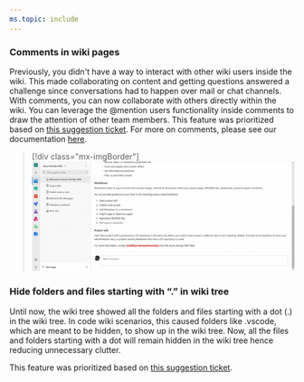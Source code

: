```yaml
---
ms.topic: include
---
```


### Comments in wiki pages

Previously, you didn't have a way to interact with other wiki users inside the wiki. This made collaborating on content and getting questions answered a challenge since conversations had to happen over mail or chat channels. With comments, you can now collaborate with others directly within the wiki. You can leverage the @mention users functionality inside comments to draw the attention of other team members. This feature was prioritized based on [this suggestion ticket](https://developercommunity.visualstudio.com/content/idea/379601/ability-to-comment-wiki-content-like-in-pull-reque.html). For more on comments, please see our documentation [here](https://docs.microsoft.com/azure/devops/project/wiki/add-comments-wiki?view=azure-devops).

> [!div class="mx-imgBorder"]
> ![Badge](../../media/156_07.gif)

### Hide folders and files starting with “.” in wiki tree

Until now, the wiki tree showed all the folders and files starting with a dot (.) in the wiki tree. In code wiki scenarios, this caused folders like .vscode, which are meant to be hidden, to show up in the wiki tree. Now, all the files and folders starting with a dot will remain hidden in the wiki tree hence reducing unnecessary clutter.

This feature was prioritized based on [this suggestion ticket](https://developercommunity.visualstudio.com/content/idea/366488/hide-folders-in-wiki-like-pages.html).
